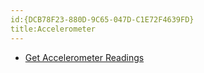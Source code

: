 ```yaml
---
id:{DCB78F23-880D-9C65-047D-C1E72F4639FD}  
title:Accelerometer  
---
```


-   [Get Accelerometer Readings](/recipes/android/os_device_resources/accelerometer/get_accelerometer_readings)